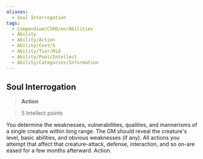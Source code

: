 ```yaml
---
aliases:
  - Soul Interrogation
tags:
  - Compendium/CSRD/en/Abilities
  - Ability
  - Ability/Action
  - Ability/Cost/5
  - Ability/Tier/Mid
  - Ability/Pool/Intellect
  - Ability/Categories/Information
---
```

  
    
## Soul Interrogation    
>**Action**    
>5 Intellect points  
    
You determine the weaknesses, vulnerabilities, qualities, and mannerisms of a single creature within long range. The GM should reveal the creature's level, basic abilities, and obvious weaknesses (if any). All actions you attempt that affect that creature-attack, defense, interaction, and so on-are eased for a few months afterward. Action.